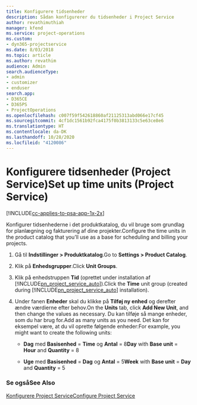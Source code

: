 ```yaml
---
title: Konfigurere tidsenheder
description: Sådan konfigurerer du tidsenheder i Project Service
author: revathimuthiah
manager: kfend
ms.service: project-operations
ms.custom:
- dyn365-projectservice
ms.date: 8/03/2018
ms.topic: article
ms.author: revathim
audience: Admin
search.audienceType:
- admin
- customizer
- enduser
search.app:
- D365CE
- D365PS
- ProjectOperations
ms.openlocfilehash: c007f59f542618860af21125313abd066e17cf45
ms.sourcegitcommit: 4cf1dc1561b92fca4175f0b3813133c5e63ce8e6
ms.translationtype: HT
ms.contentlocale: da-DK
ms.lasthandoff: 10/28/2020
ms.locfileid: "4120086"
---
```

# <a name="set-up-time-units-project-service"></a><span data-ttu-id="68310-103">Konfigurere tidsenheder (Project Service)</span><span class="sxs-lookup"><span data-stu-id="68310-103">Set up time units (Project Service)</span></span>

[!INCLUDE[cc-applies-to-psa-app-1x-2x](../includes/cc-applies-to-psa-app-1x-2x.md)]

<span data-ttu-id="68310-104">Konfigurer tidsenhederne i det produktkatalog, du vil bruge som grundlag for planlægning og fakturering af dine projekter.</span><span class="sxs-lookup"><span data-stu-id="68310-104">Configure the time units in the product catalog that you’ll use as a base for scheduling and billing your projects.</span></span>  
  
1. <span data-ttu-id="68310-105">Gå til **Indstillinger > Produktkatalog**.</span><span class="sxs-lookup"><span data-stu-id="68310-105">Go to **Settings > Product Catalog**.</span></span>  
  
2. <span data-ttu-id="68310-106">Klik på **Enhedsgrupper**.</span><span class="sxs-lookup"><span data-stu-id="68310-106">Click **Unit Groups**.</span></span>  
  
3. <span data-ttu-id="68310-107">Klik på enhedstruppen **Tid** (oprettet under installation af [!INCLUDE[pn_project_service_auto](../includes/pn-project-service-auto.md)]).</span><span class="sxs-lookup"><span data-stu-id="68310-107">Click the **Time** unit group (created during [!INCLUDE[pn_project_service_auto](../includes/pn-project-service-auto.md)] installation).</span></span>  
  
4. <span data-ttu-id="68310-108">Under fanen **Enheder** skal du klikke på **Tilføj ny enhed** og derefter ændre værdierne efter behov.</span><span class="sxs-lookup"><span data-stu-id="68310-108">On the **Units** tab, click **Add New Unit**, and then change the values as necessary.</span></span> <span data-ttu-id="68310-109">Du kan tilføje så mange enheder, som du har brug for.</span><span class="sxs-lookup"><span data-stu-id="68310-109">Add as many units as you need.</span></span> <span data-ttu-id="68310-110">Det kan for eksempel være, at du vil oprette følgende enheder:</span><span class="sxs-lookup"><span data-stu-id="68310-110">For example, you might want to create the following units:</span></span>  
  
   - <span data-ttu-id="68310-111">**Dag** med **Basisenhed** = **Time** og **Antal** = 8</span><span class="sxs-lookup"><span data-stu-id="68310-111">**Day** with **Base unit** = **Hour** and **Quantity** = 8</span></span>  
  
   - <span data-ttu-id="68310-112">**Uge** med **Basisenhed** = **Dag** og **Antal** = 5</span><span class="sxs-lookup"><span data-stu-id="68310-112">**Week** with **Base unit** = **Day** and **Quantity** = 5</span></span>  
  
### <a name="see-also"></a><span data-ttu-id="68310-113">Se også</span><span class="sxs-lookup"><span data-stu-id="68310-113">See Also</span></span>  
 [<span data-ttu-id="68310-114">Konfigurere Project Service</span><span class="sxs-lookup"><span data-stu-id="68310-114">Configure Project Service</span></span>](../psa/configure.md)
